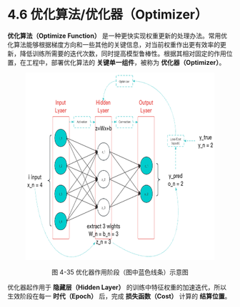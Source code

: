 
# 4.6 优化算法/优化器（Optimizer）

**优化算法（Optimize Function）** 是一种更快实现权重更新的处理办法。常用优化算法能够根据梯度方向和一些其他的关键信息，对当前权重作出更有效率的更新，降低训练所需要的迭代次数，同时提高模型鲁棒性。根据其相对固定的作用位置，在工程中，部署优化算法的 **关键单一组件**，被称为 **优化器（Optimizer）**。

<center>
<figure>
   <img  
      width = "600" height = "420"
      src="../../Pictures/Neuron_5.png" alt="">
    <figcaption>
      <p>图 4-35 优化器作用阶段（图中蓝色线条）示意图</p>
   </figcaption>
</figure>
</center>

优化器起作用于 **隐藏层（Hidden Layer）** 的训练中特征权重的加速迭代，所以生效阶段在每一 **时代（Epoch）** 后，完成 **损失函数（Cost）** 计算的 **结算位置**。


[ref]: References_4.md